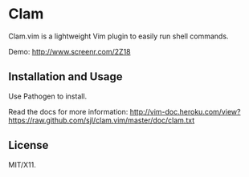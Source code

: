 Clam
====

Clam.vim is a lightweight Vim plugin to easily run shell commands.

Demo: <http://www.screenr.com/2Z18>

Installation and Usage
----------------------

Use Pathogen to install.

Read the docs for more information:
<http://vim-doc.heroku.com/view?https://raw.github.com/sjl/clam.vim/master/doc/clam.txt>

License
-------

MIT/X11.
